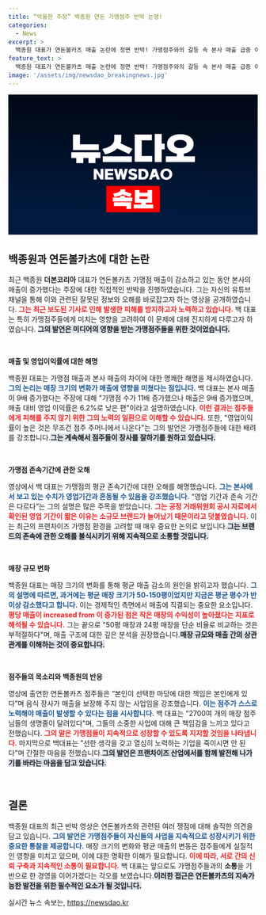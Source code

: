 ```yaml
---
title: “억울한 주장” 백종원 연돈 가맹점주 반박 논쟁!
categories:
  - News
excerpt: >
  백종원 대표가 연돈볼카츠 매출 논란에 정면 반박! 가맹점주와의 갈등 속 본사 매출 급증 이유와 가맹점 존속 문제를 직접 해명하며, 진실을 밝혀야 한다는 그의 목소리에 귀 기울여보세요.
feature_text: >
  백종원 대표가 연돈볼카츠 매출 논란에 정면 반박! 가맹점주와의 갈등 속 본사 매출 급증 이유와 가맹점 존속 문제를 직접 해명하며, 진실을 밝혀야 한다는 그의 목소리에 귀 기울여보세요.
image: '/assets/img/newsdao_breakingnews.jpg'
---
```


<p><img src="/assets/img/newsdao_breakingnews.jpg" alt="implanttips 속보" /></p>

<h2 data-ke-size="size26">백종원과 연돈볼카츠에 대한 논란</h2>

<p data-ke-size="size16">최근 백종원 <b>더본코리아</b> 대표가 연돈볼카츠 가맹점 매출이 감소하고 있는 동안 본사의 매출이 증가했다는 주장에 대한 직접적인 반박을 진행하였습니다. 그는 자신의 유튜브 채널을 통해 이와 관련된 잘못된 정보와 오해를 바로잡고자 하는 영상을 공개하였습니다. <b><span style="color: #ee2323;">그는 최근 보도된 기사로 인해 발생한 피해를 방지하고자 노력하고 있습니다.</span></b> 백 대표는 특히 가맹점주들에게 미치는 영향을 고려하여 이 문제에 대해 진지하게 다루고자 하였습니다. <b><span style="background-color: #21538527;">그의 발언은 미디어의 영향을 받는 가맹점주들을 위한 것이었습니다.</span></b></p>

<p data-ke-size="size16">&nbsp;</p>

<p><b>매출 및 영업이익률에 대한 해명</b></p>

<p data-ke-size="size16">백종원 대표는 가맹점 매출과 본사 매출의 차이에 대한 명쾌한 해명을 제시하였습니다. <b><span style="color: #1a5490;">그의 논리는 매장 크기의 변화가 매출에 영향을 미쳤다는 점입니다.</span></b> 백 대표는 본사 매출이 9배 증가했다는 주장에 대해 "가맹점 수가 11배 증가했으나 매출은 9배 증가했으며, 매출 대비 영업 이익률은 6.2%로 낮은 편"이라고 설명하였습니다. <b><span style="color: #ee2323;">이런 결과는 점주들에게 피해를 주지 않기 위한 그의 노력의 일환으로 이해할 수 있습니다.</span></b> 또한, "영업이익률이 높은 것은 무조건 점주 주머니에서 나온다"는 그의 발언은 가맹점주들에 대한 배려를 강조합니다.<b><span style="background-color: #21538527;">그는 계속해서 점주들이 장사를 잘하기를 원하고 있습니다.</span></b></p>

<p data-ke-size="size16">&nbsp;</p>

<p><b>가맹점 존속기간에 관한 오해</b></p>

<p data-ke-size="size16">영상에서 백 대표는 가맹점의 평균 존속기간에 대한 오해를 해명했습니다. <b><span style="color: #1a5490;">그는 본사에서 보고 있는 수치가 영업기간과 혼동될 수 있음을 강조했습니다.</span></b> “영업 기간과 존속 기간은 다르다”는 그의 설명은 많은 주목을 받았습니다. <b><span style="color: #ee2323;">그는 공정 거래위원회 공시 자료에서 확인된 영업 기간이 짧은 이유는 소규모 브랜드가 늘어났기 때문이라고 덧붙였습니다.</span></b> 이는 최근의 프랜차이즈 가맹점 환경을 고려할 때 매우 중요한 논의로 보입니다.<b><span style="background-color: #21538527;">그는 브랜드의 존속에 관한 오해를 불식시키기 위해 지속적으로 소통할 것입니다.</span></b></p>

<p data-ke-size="size16">&nbsp;</p>

<p><b>매장 규모 변화</b></p>

<p data-ke-size="size16">백종원 대표는 매장 크기의 변화를 통해 평균 매출 감소의 원인을 밝히고자 했습니다. <b><span style="color: #1a5490;">그의 설명에 따르면, 과거에는 평균 매장 크기가 50-150평이었지만 지금은 평균 평수가 반 이상 감소했다고 합니다.</span></b> 이는 경제적인 측면에서 매출에 직결되는 중요한 요소입니다. <b><span style="color: #ee2323;">평당 매출이 increased from 이 증가된 점은 작은 매장의 수익성이 높아졌다는 지표로 해석될 수 있습니다.</span></b> 그는 끝으로 "50평 매장과 24평 매장을 단순 비율로 비교하는 것은 부적절하다"며, 매출 구조에 대한 깊은 분석을 권장했습니다.<b><span style="background-color: #21538527;">매장 규모와 매출 간의 상관관계를 이해하는 것이 중요합니다.</span></b></p>

<p data-ke-size="size16">&nbsp;</p>

<p><b>점주들의 목소리와 백종원의 반응</b></p>

<p data-ke-size="size16">영상에 출연한 연돈볼카츠 점주들은 “본인이 선택한 마당에 대한 책임은 본인에게 있다”며 음식 장사가 매출을 보장해 주지 않는 사업임을 강조했습니다. <b><span style="color: #1a5490;">이는 점주가 스스로 노력해야 매출이 발생할 수 있다는 점을 시사합니다.</span></b> 백 대표는 "2700여 개의 매장 점주님들의 생명줄이 달려있다"며, 그들의 소중한 사업에 대해 큰 책임감을 느끼고 있다고 전했습니다. <b><span style="color: #ee2323;">그의 말은 가맹점들이 지속적으로 성장할 수 있도록 지지할 것임을 나타냅니다.</span></b> 마지막으로 백대표는 "선한 생각을 갖고 열심히 노력하는 기업을 죽이시면 안 된다"며 간절한 마음을 전했습니다.<b><span style="background-color: #21538527;">그의 발언은 프랜차이즈 산업에서를 함께 발전해 나가기를 바라는 마음을 담고 있습니다.</span></b></p>

<p data-ke-size="size16">&nbsp;</p>

<h2 data-ke-size="size26">결론</h2>

<p data-ke-size="size16">백종원 대표의 최근 반박 영상은 연돈볼카츠와 관련된 여러 쟁점에 대해 솔직한 의견을 담고 있습니다. <b><span style="color: #1a5490;">그의 발언은 가맹점주들이 자신들의 사업을 지속적으로 성장시키기 위한 중요한 통찰을 제공합니다.</span></b> 매장 크기의 변화와 평균 매출의 변동은 점주들에게 실질적인 영향을 미치고 있으며, 이에 대한 명확한 이해가 필요합니다. <b><span style="color: #ee2323;">이에 따라, 서로 간의 신뢰 구축과 지속적인 소통이 필요합니다.</span></b> 백 대표는 앞으로도 가맹점주들과의 <b>소통</b>을 기반으로 한 경영을 이어가겠다는 각오를 보였습니다.<b><span style="background-color: #21538527;">이러한 접근은 연돈볼카츠의 지속가능한 발전을 위한 필수적인 요소가 될 것입니다.</span></b></p>
실시간 뉴스 속보는, <a href="https://newsdao.kr" rel="dofollow">https://newsdao.kr</a>


